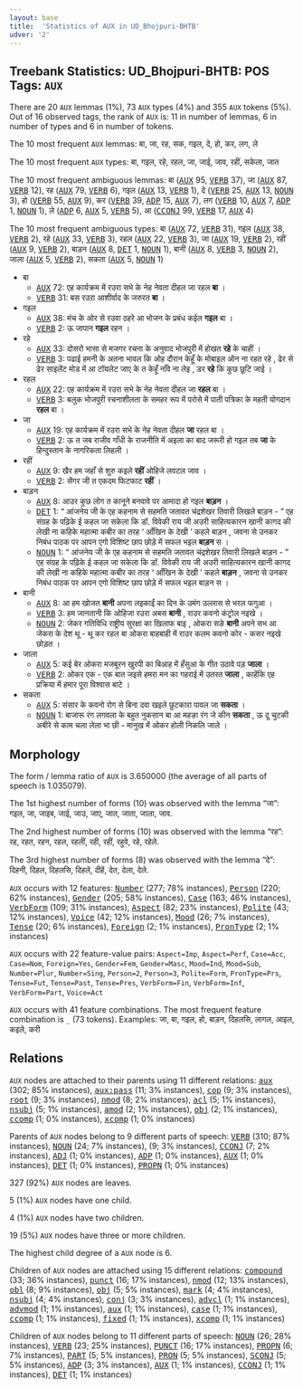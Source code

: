 ```yaml
---
layout: base
title:  'Statistics of AUX in UD_Bhojpuri-BHTB'
udver: '2'
---
```


## Treebank Statistics: UD_Bhojpuri-BHTB: POS Tags: `AUX`

There are 20 `AUX` lemmas (1%), 73 `AUX` types (4%) and 355 `AUX` tokens (5%).
Out of 16 observed tags, the rank of `AUX` is: 11 in number of lemmas, 6 in number of types and 6 in number of tokens.

The 10 most frequent `AUX` lemmas: बा, जा, रह, सक, गइल, दे, हो, कर, लग, ले

The 10 most frequent `AUX` types:  बा, गइल, रहे, रहल, जा, जाई, जाव, रहीं, सकेला, जात

The 10 most frequent ambiguous lemmas: बा (<tt><a href="bho_bhtb-pos-AUX.html">AUX</a></tt> 95, <tt><a href="bho_bhtb-pos-VERB.html">VERB</a></tt> 37), जा (<tt><a href="bho_bhtb-pos-AUX.html">AUX</a></tt> 87, <tt><a href="bho_bhtb-pos-VERB.html">VERB</a></tt> 12), रह (<tt><a href="bho_bhtb-pos-AUX.html">AUX</a></tt> 79, <tt><a href="bho_bhtb-pos-VERB.html">VERB</a></tt> 6), गइल (<tt><a href="bho_bhtb-pos-AUX.html">AUX</a></tt> 13, <tt><a href="bho_bhtb-pos-VERB.html">VERB</a></tt> 1), दे (<tt><a href="bho_bhtb-pos-VERB.html">VERB</a></tt> 25, <tt><a href="bho_bhtb-pos-AUX.html">AUX</a></tt> 13, <tt><a href="bho_bhtb-pos-NOUN.html">NOUN</a></tt> 3), हो (<tt><a href="bho_bhtb-pos-VERB.html">VERB</a></tt> 55, <tt><a href="bho_bhtb-pos-AUX.html">AUX</a></tt> 9), कर (<tt><a href="bho_bhtb-pos-VERB.html">VERB</a></tt> 39, <tt><a href="bho_bhtb-pos-ADP.html">ADP</a></tt> 15, <tt><a href="bho_bhtb-pos-AUX.html">AUX</a></tt> 7), लग (<tt><a href="bho_bhtb-pos-VERB.html">VERB</a></tt> 10, <tt><a href="bho_bhtb-pos-AUX.html">AUX</a></tt> 7, <tt><a href="bho_bhtb-pos-ADP.html">ADP</a></tt> 1, <tt><a href="bho_bhtb-pos-NOUN.html">NOUN</a></tt> 1), ले (<tt><a href="bho_bhtb-pos-ADP.html">ADP</a></tt> 6, <tt><a href="bho_bhtb-pos-AUX.html">AUX</a></tt> 5, <tt><a href="bho_bhtb-pos-VERB.html">VERB</a></tt> 5), आ (<tt><a href="bho_bhtb-pos-CCONJ.html">CCONJ</a></tt> 99, <tt><a href="bho_bhtb-pos-VERB.html">VERB</a></tt> 17, <tt><a href="bho_bhtb-pos-AUX.html">AUX</a></tt> 4)

The 10 most frequent ambiguous types:  बा (<tt><a href="bho_bhtb-pos-AUX.html">AUX</a></tt> 72, <tt><a href="bho_bhtb-pos-VERB.html">VERB</a></tt> 31), गइल (<tt><a href="bho_bhtb-pos-AUX.html">AUX</a></tt> 38, <tt><a href="bho_bhtb-pos-VERB.html">VERB</a></tt> 2), रहे (<tt><a href="bho_bhtb-pos-AUX.html">AUX</a></tt> 33, <tt><a href="bho_bhtb-pos-VERB.html">VERB</a></tt> 3), रहल (<tt><a href="bho_bhtb-pos-AUX.html">AUX</a></tt> 22, <tt><a href="bho_bhtb-pos-VERB.html">VERB</a></tt> 3), जा (<tt><a href="bho_bhtb-pos-AUX.html">AUX</a></tt> 19, <tt><a href="bho_bhtb-pos-VERB.html">VERB</a></tt> 2), रहीं (<tt><a href="bho_bhtb-pos-AUX.html">AUX</a></tt> 9, <tt><a href="bho_bhtb-pos-VERB.html">VERB</a></tt> 2), बाड़न (<tt><a href="bho_bhtb-pos-AUX.html">AUX</a></tt> 8, <tt><a href="bho_bhtb-pos-DET.html">DET</a></tt> 1, <tt><a href="bho_bhtb-pos-NOUN.html">NOUN</a></tt> 1), बानी (<tt><a href="bho_bhtb-pos-AUX.html">AUX</a></tt> 8, <tt><a href="bho_bhtb-pos-VERB.html">VERB</a></tt> 3, <tt><a href="bho_bhtb-pos-NOUN.html">NOUN</a></tt> 2), जाला (<tt><a href="bho_bhtb-pos-AUX.html">AUX</a></tt> 5, <tt><a href="bho_bhtb-pos-VERB.html">VERB</a></tt> 2), सकता (<tt><a href="bho_bhtb-pos-AUX.html">AUX</a></tt> 5, <tt><a href="bho_bhtb-pos-NOUN.html">NOUN</a></tt> 1)


* बा
  * <tt><a href="bho_bhtb-pos-AUX.html">AUX</a></tt> 72: एह कार्यक्रम में रउरा सभे के नेह नेवता दीहल जा रहल <b>बा</b> ।
  * <tt><a href="bho_bhtb-pos-VERB.html">VERB</a></tt> 31: बस रउऱा आशीर्वाद के जरुरत <b>बा</b> ।
* गइल
  * <tt><a href="bho_bhtb-pos-AUX.html">AUX</a></tt> 38: मंच के ओर से रउवा ठहरे आ भोजन के प्रबंध कईल <b>गइल</b> बा ।
  * <tt><a href="bho_bhtb-pos-VERB.html">VERB</a></tt> 2: ऊ जापान <b>गइल</b> रहन ।
* रहे
  * <tt><a href="bho_bhtb-pos-AUX.html">AUX</a></tt> 33: दोसरो भासा से मजगर रचना के अनुवाद भोजपुरी में होखत <b>रहे</b> के चाहीं ।
  * <tt><a href="bho_bhtb-pos-VERB.html">VERB</a></tt> 3: पढाई हमनी के अतना भावल कि ओह दौरान केहूँ के मोबाइल ऑन ना रहत रहे , ढेर से ढेर साइलेंट मोड में आ टॉयलेट जाए के त केहूँ नाँवे ना लेइ , डर <b>रहे</b> कि कुछ छूटि जाई ।
* रहल
  * <tt><a href="bho_bhtb-pos-AUX.html">AUX</a></tt> 22: एह कार्यक्रम में रउरा सभे के नेह नेवता दीहल जा <b>रहल</b> बा ।
  * <tt><a href="bho_bhtb-pos-VERB.html">VERB</a></tt> 3: बलुक भोजपुरी रचनाशीलता के समहर रूप में परोसे में पाती पत्रिका के महती योगदान <b>रहल</b> बा ।
* जा
  * <tt><a href="bho_bhtb-pos-AUX.html">AUX</a></tt> 19: एह कार्यक्रम में रउरा सभे के नेह नेवता दीहल <b>जा</b> रहल बा ।
  * <tt><a href="bho_bhtb-pos-VERB.html">VERB</a></tt> 2: ऊ त जब राजीव गाँधी के राजनीति में अइला का बाद जरूरी हो गइल तब <b>जा</b> के हिन्दुस्तान के नागरिकता लिहली ।
* रहीं
  * <tt><a href="bho_bhtb-pos-AUX.html">AUX</a></tt> 9: खैर हम जहाँ से शुरु कइले <b>रहीं</b> ओहिजे लवटल जाव ।
  * <tt><a href="bho_bhtb-pos-VERB.html">VERB</a></tt> 2: सेंगर जी त एकदम फिटफाट <b>रहीं</b> ।
* बाड़न
  * <tt><a href="bho_bhtb-pos-AUX.html">AUX</a></tt> 8: आउर कुछ लोग त कानूने बनवावे पर आमादा हो गइल <b>बाड़न</b> ।
  * <tt><a href="bho_bhtb-pos-DET.html">DET</a></tt> 1: “ आंजनेय जी के एह कहनाम से सहमति जतावत चंद्रशेखर तिवारी लिखले बाड़न - ” एह संग्रह के पढ़िके ई कहल जा सकेला कि डॉ. विवेकी राय जी अउरी साहित्यकारन खानी कागद की लेखी ना कहिके महात्मा कबीर का तरह ‘ आँखिन के देखी ’ कहले बाड़न , जवना से उनकर निबंध पाठक पर आपन एगो विशिष्ट छाप छोड़े में सफल भइल <b>बाड़न</b> स ।
  * <tt><a href="bho_bhtb-pos-NOUN.html">NOUN</a></tt> 1: “ आंजनेय जी के एह कहनाम से सहमति जतावत चंद्रशेखर तिवारी लिखले बाड़न - ” एह संग्रह के पढ़िके ई कहल जा सकेला कि डॉ. विवेकी राय जी अउरी साहित्यकारन खानी कागद की लेखी ना कहिके महात्मा कबीर का तरह ‘ आँखिन के देखी ’ कहले <b>बाड़न</b> , जवना से उनकर निबंध पाठक पर आपन एगो विशिष्ट छाप छोड़े में सफल भइल बाड़न स ।
* बानी
  * <tt><a href="bho_bhtb-pos-AUX.html">AUX</a></tt> 8: आ हम खोजत <b>बानी</b> अपना लइकाईं का दिन के उमंग उल्लास से भरल फगुआ ।
  * <tt><a href="bho_bhtb-pos-VERB.html">VERB</a></tt> 3: हम जानतानी कि ओहिजा रउरा अबस <b>बानी</b> , राउर कवनो कंट्रोल नइखे ।
  * <tt><a href="bho_bhtb-pos-NOUN.html">NOUN</a></tt> 2: जेकर गतिविधि राष्ट्रीय सुरक्षा का खिलाफ बाइ , ओकरा सङे <b>बानी</b> अपने सभ आ जेकरा के देश थू - थू कर रहल बा ओकरा बाहबाही में राउर कलम कवनो कोर - कसर नइखे छोड़त ।
* जाला
  * <tt><a href="bho_bhtb-pos-AUX.html">AUX</a></tt> 5: कई बेर ओकरा मजबूरन खुरपी का बिआह में हँसुआ के गीत उठावे पड़ <b>जाला</b> ।
  * <tt><a href="bho_bhtb-pos-VERB.html">VERB</a></tt> 2: ओकर एक - एक बात जइसे हमरा मन का गहराई में उतरत <b>जाला</b> , काहेंकि एह प्रक्रिया में हमार पूरा विश्वास बाटे ।
* सकता
  * <tt><a href="bho_bhtb-pos-AUX.html">AUX</a></tt> 5: संसार के कवनो रोग से बिना दवा खइले छुटकारा पावल जा <b>सकता</b> ।
  * <tt><a href="bho_bhtb-pos-NOUN.html">NOUN</a></tt> 1: बाजारू रंग लगवला के बहुत नुकसान बा आ महङा रंग जे कीन <b>सकता</b> , ऊ दू चुटकी अबीरे से काम चला लेला भा छी - मानुख में ओकर होली निकलि जाले ।

## Morphology

The form / lemma ratio of `AUX` is 3.650000 (the average of all parts of speech is 1.035079).

The 1st highest number of forms (10) was observed with the lemma “जा”: गइल, जा, जाइब, जाई, जाउ, जाए, जात, जाता, जाला, जाव.

The 2nd highest number of forms (10) was observed with the lemma “रह”: रह, रहत, रहन, रहल, रहलीं, रही, रहीं, रहुवे, रहे, रहेले.

The 3rd highest number of forms (8) was observed with the lemma “दे”: दिहनी, दिहल, दिहलसि, दिहले, दीहें, देत, देला, देले.

`AUX` occurs with 12 features: <tt><a href="bho_bhtb-feat-Number.html">Number</a></tt> (277; 78% instances), <tt><a href="bho_bhtb-feat-Person.html">Person</a></tt> (220; 62% instances), <tt><a href="bho_bhtb-feat-Gender.html">Gender</a></tt> (205; 58% instances), <tt><a href="bho_bhtb-feat-Case.html">Case</a></tt> (163; 46% instances), <tt><a href="bho_bhtb-feat-VerbForm.html">VerbForm</a></tt> (109; 31% instances), <tt><a href="bho_bhtb-feat-Aspect.html">Aspect</a></tt> (82; 23% instances), <tt><a href="bho_bhtb-feat-Polite.html">Polite</a></tt> (43; 12% instances), <tt><a href="bho_bhtb-feat-Voice.html">Voice</a></tt> (42; 12% instances), <tt><a href="bho_bhtb-feat-Mood.html">Mood</a></tt> (26; 7% instances), <tt><a href="bho_bhtb-feat-Tense.html">Tense</a></tt> (20; 6% instances), <tt><a href="bho_bhtb-feat-Foreign.html">Foreign</a></tt> (2; 1% instances), <tt><a href="bho_bhtb-feat-PronType.html">PronType</a></tt> (2; 1% instances)

`AUX` occurs with 22 feature-value pairs: `Aspect=Imp`, `Aspect=Perf`, `Case=Acc`, `Case=Nom`, `Foreign=Yes`, `Gender=Fem`, `Gender=Masc`, `Mood=Ind`, `Mood=Sub`, `Number=Plur`, `Number=Sing`, `Person=2`, `Person=3`, `Polite=Form`, `PronType=Prs`, `Tense=Fut`, `Tense=Past`, `Tense=Pres`, `VerbForm=Fin`, `VerbForm=Inf`, `VerbForm=Part`, `Voice=Act`

`AUX` occurs with 41 feature combinations.
The most frequent feature combination is `_` (73 tokens).
Examples: जा, बा, गइल, हो, बाड़न, दिहलसि, लागल, आइल, कइले, करी


## Relations

`AUX` nodes are attached to their parents using 11 different relations: <tt><a href="bho_bhtb-dep-aux.html">aux</a></tt> (302; 85% instances), <tt><a href="bho_bhtb-dep-aux-pass.html">aux:pass</a></tt> (11; 3% instances), <tt><a href="bho_bhtb-dep-cop.html">cop</a></tt> (9; 3% instances), <tt><a href="bho_bhtb-dep-root.html">root</a></tt> (9; 3% instances), <tt><a href="bho_bhtb-dep-nmod.html">nmod</a></tt> (8; 2% instances), <tt><a href="bho_bhtb-dep-acl.html">acl</a></tt> (5; 1% instances), <tt><a href="bho_bhtb-dep-nsubj.html">nsubj</a></tt> (5; 1% instances), <tt><a href="bho_bhtb-dep-amod.html">amod</a></tt> (2; 1% instances), <tt><a href="bho_bhtb-dep-obj.html">obj</a></tt> (2; 1% instances), <tt><a href="bho_bhtb-dep-ccomp.html">ccomp</a></tt> (1; 0% instances), <tt><a href="bho_bhtb-dep-xcomp.html">xcomp</a></tt> (1; 0% instances)

Parents of `AUX` nodes belong to 9 different parts of speech: <tt><a href="bho_bhtb-pos-VERB.html">VERB</a></tt> (310; 87% instances), <tt><a href="bho_bhtb-pos-NOUN.html">NOUN</a></tt> (24; 7% instances),  (9; 3% instances), <tt><a href="bho_bhtb-pos-CCONJ.html">CCONJ</a></tt> (7; 2% instances), <tt><a href="bho_bhtb-pos-ADJ.html">ADJ</a></tt> (1; 0% instances), <tt><a href="bho_bhtb-pos-ADP.html">ADP</a></tt> (1; 0% instances), <tt><a href="bho_bhtb-pos-AUX.html">AUX</a></tt> (1; 0% instances), <tt><a href="bho_bhtb-pos-DET.html">DET</a></tt> (1; 0% instances), <tt><a href="bho_bhtb-pos-PROPN.html">PROPN</a></tt> (1; 0% instances)

327 (92%) `AUX` nodes are leaves.

5 (1%) `AUX` nodes have one child.

4 (1%) `AUX` nodes have two children.

19 (5%) `AUX` nodes have three or more children.

The highest child degree of a `AUX` node is 6.

Children of `AUX` nodes are attached using 15 different relations: <tt><a href="bho_bhtb-dep-compound.html">compound</a></tt> (33; 36% instances), <tt><a href="bho_bhtb-dep-punct.html">punct</a></tt> (16; 17% instances), <tt><a href="bho_bhtb-dep-nmod.html">nmod</a></tt> (12; 13% instances), <tt><a href="bho_bhtb-dep-obl.html">obl</a></tt> (8; 9% instances), <tt><a href="bho_bhtb-dep-obj.html">obj</a></tt> (5; 5% instances), <tt><a href="bho_bhtb-dep-mark.html">mark</a></tt> (4; 4% instances), <tt><a href="bho_bhtb-dep-nsubj.html">nsubj</a></tt> (4; 4% instances), <tt><a href="bho_bhtb-dep-conj.html">conj</a></tt> (3; 3% instances), <tt><a href="bho_bhtb-dep-advcl.html">advcl</a></tt> (1; 1% instances), <tt><a href="bho_bhtb-dep-advmod.html">advmod</a></tt> (1; 1% instances), <tt><a href="bho_bhtb-dep-aux.html">aux</a></tt> (1; 1% instances), <tt><a href="bho_bhtb-dep-case.html">case</a></tt> (1; 1% instances), <tt><a href="bho_bhtb-dep-ccomp.html">ccomp</a></tt> (1; 1% instances), <tt><a href="bho_bhtb-dep-fixed.html">fixed</a></tt> (1; 1% instances), <tt><a href="bho_bhtb-dep-xcomp.html">xcomp</a></tt> (1; 1% instances)

Children of `AUX` nodes belong to 11 different parts of speech: <tt><a href="bho_bhtb-pos-NOUN.html">NOUN</a></tt> (26; 28% instances), <tt><a href="bho_bhtb-pos-VERB.html">VERB</a></tt> (23; 25% instances), <tt><a href="bho_bhtb-pos-PUNCT.html">PUNCT</a></tt> (16; 17% instances), <tt><a href="bho_bhtb-pos-PROPN.html">PROPN</a></tt> (6; 7% instances), <tt><a href="bho_bhtb-pos-PART.html">PART</a></tt> (5; 5% instances), <tt><a href="bho_bhtb-pos-PRON.html">PRON</a></tt> (5; 5% instances), <tt><a href="bho_bhtb-pos-SCONJ.html">SCONJ</a></tt> (5; 5% instances), <tt><a href="bho_bhtb-pos-ADP.html">ADP</a></tt> (3; 3% instances), <tt><a href="bho_bhtb-pos-AUX.html">AUX</a></tt> (1; 1% instances), <tt><a href="bho_bhtb-pos-CCONJ.html">CCONJ</a></tt> (1; 1% instances), <tt><a href="bho_bhtb-pos-DET.html">DET</a></tt> (1; 1% instances)

